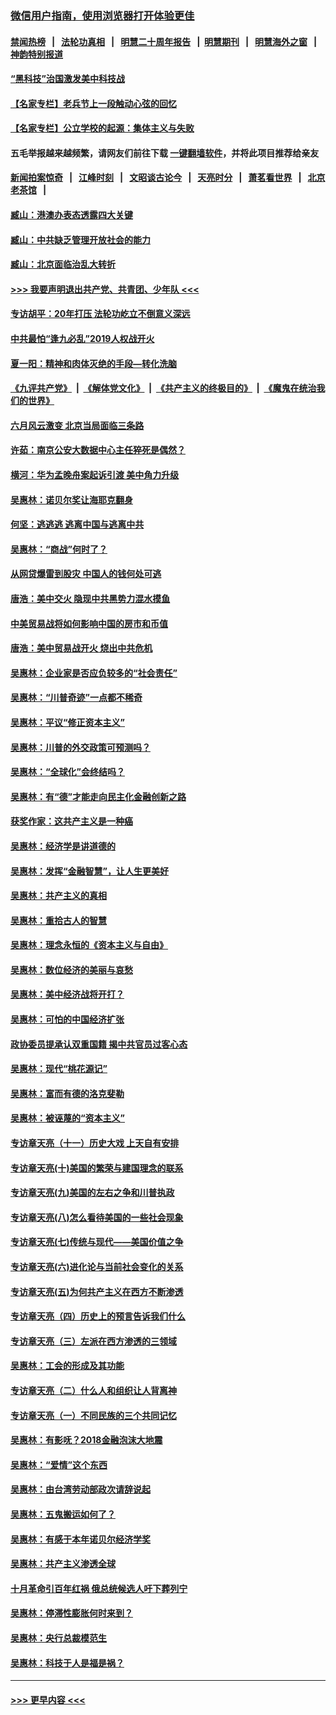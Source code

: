 ### [微信用户指南，使用浏览器打开体验更佳](https://github.com/gfw-breaker/banned-news1/blob/master/indexes/wechat-guide.md?t=0)
#### [禁闻热榜](热点新闻.md?t=0)  &nbsp;&nbsp;|&nbsp;&nbsp; [法轮功真相](https://github.com/gfw-breaker/truth/blob/master/README.md?t=0) &nbsp;&nbsp;|&nbsp;&nbsp; [明慧二十周年报告](https://github.com/gfw-breaker/mh-reports/blob/master/README.md?t=0) &nbsp;&nbsp;|&nbsp;&nbsp;[明慧期刊](https://github.com/gfw-breaker/mh-qikan) &nbsp;&nbsp;|&nbsp;&nbsp; [明慧海外之窗](https://github.com/gfw-breaker/mh-news/blob/master/README.md?t=0) &nbsp;&nbsp;|&nbsp;&nbsp; [神韵特别报道](https://github.com/gfw-breaker/mh-news/blob/master/shenyun.md?t=0)
#### [“黑科技”治国激发美中科技战](../pages/nsc423/n11638056.md?t=02060944) 
#### [【名家专栏】老兵节上一段触动心弦的回忆](../pages/nsc423/n11646016.md?t=02060944) 
#### [【名家专栏】公立学校的起源：集体主义与失败](../pages/nsc423/n11601833.md?t=02060944) 
#### 五毛举报越来越频繁，请网友们前往下载 [一键翻墙软件](https://github.com/gfw-breaker/ssr-accounts)，并将此项目推荐给亲友
#### [新闻拍案惊奇](https://github.com/gfw-breaker/banned-news1/blob/master/pages/link4.md) &nbsp;&nbsp;|&nbsp;&nbsp; [江峰时刻](https://github.com/gfw-breaker/banned-news1/blob/master/pages/link4.md) &nbsp;&nbsp;|&nbsp;&nbsp; [文昭谈古论今](https://github.com/gfw-breaker/banned-news1/blob/master/pages/link4.md) &nbsp;&nbsp;|&nbsp;&nbsp; [天亮时分](https://github.com/gfw-breaker/banned-news1/blob/master/pages/link4.md) &nbsp;&nbsp;|&nbsp;&nbsp; [萧茗看世界](https://github.com/gfw-breaker/banned-news1/blob/master/pages/link4.md) &nbsp;&nbsp;|&nbsp;&nbsp; [北京老茶馆](https://github.com/gfw-breaker/banned-news1/blob/master/pages/link4.md) &nbsp;&nbsp;|&nbsp;&nbsp; 
#### [臧山：港澳办表态透露四大关键](../pages/nsc423/n11421628.md?t=02060944) 
#### [臧山：中共缺乏管理开放社会的能力](../pages/nsc423/n11407457.md?t=02060944) 
#### [臧山：北京面临治乱大转折](../pages/nsc423/n11406895.md?t=02060944) 
#### [>>> 我要声明退出共产党、共青团、少年队 <<<](https://github.com/begood0513/goodnews/blob/master/quit/letter.md) 
#### [专访胡平：20年打压 法轮功屹立不倒意义深远](../pages/nsc423/n11398800.md?t=02060944) 
#### [中共最怕“逢九必乱”2019人权战开火](../pages/nsc423/n11385248.md?t=02060944) 
#### [夏一阳：精神和肉体灭绝的手段—转化洗脑](../pages/nsc423/n11368250.md?t=02060944) 
#### [《九评共产党》](https://github.com/begood0513/9ping.md/blob/master/README.md) &nbsp;|&nbsp; [《解体党文化》](../../../../jtdwh.md/blob/master/README.md)  &nbsp;|&nbsp; [《共产主义的终极目的》](../../../../gczydzjmd.md/blob/master/README.md) &nbsp;|&nbsp; [《魔鬼在统治我们的世界》](../../../../mgztzwmdsj.md/blob/master/README.md) 
#### [六月风云激变 北京当局面临三条路](../pages/nsc423/n11313668.md?t=02060944) 
#### [许茹：南京公安大数据中心主任猝死是偶然？](../pages/nsc423/n11064744.md?t=02060944) 
#### [横河：华为孟晚舟案起诉引渡 美中角力升级](../pages/nsc423/n11027230.md?t=02060944) 
#### [吴惠林：诺贝尔奖让海耶克翻身](../pages/nsc423/n10890049.md?t=02060944) 
#### [何坚：逃逃逃 逃离中国与逃离中共](../pages/nsc423/n10592891.md?t=02060944) 
#### [吴惠林：“商战”何时了？](../pages/nsc423/n10573558.md?t=02060944) 
#### [从网贷爆雷到股灾 中国人的钱何处可逃](../pages/nsc423/n10572800.md?t=02060944) 
#### [唐浩：美中交火 隐现中共黑势力混水摸鱼](../pages/nsc423/n10544040.md?t=02060944) 
#### [中美贸易战将如何影响中国的房市和币值](../pages/nsc423/n10543697.md?t=02060944) 
#### [唐浩：美中贸易战开火 烧出中共危机](../pages/nsc423/n10540126.md?t=02060944) 
#### [吴惠林：企业家是否应负较多的“社会责任”](../pages/nsc423/n10535022.md?t=02060944) 
#### [吴惠林：“川普奇迹”一点都不稀奇](../pages/nsc423/n10512808.md?t=02060944) 
#### [吴惠林：平议“修正资本主义”](../pages/nsc423/n10495724.md?t=02060944) 
#### [吴惠林：川普的外交政策可预测吗？](../pages/nsc423/n10462387.md?t=02060944) 
#### [吴惠林：“全球化”会终结吗？](../pages/nsc423/n10452838.md?t=02060944) 
#### [吴惠林：有“德”才能走向民主化金融创新之路](../pages/nsc423/n10432292.md?t=02060944) 
#### [获奖作家：这共产主义是一种癌](../pages/nsc423/n10431541.md?t=02060944) 
#### [吴惠林：经济学是讲道德的](../pages/nsc423/n10398014.md?t=02060944) 
#### [吴惠林：发挥“金融智慧”，让人生更美好](../pages/nsc423/n10375019.md?t=02060944) 
#### [吴惠林：共产主义的真相](../pages/nsc423/n10351394.md?t=02060944) 
#### [吴惠林：重拾古人的智慧](../pages/nsc423/n10337691.md?t=02060944) 
#### [吴惠林：理念永恒的《资本主义与自由》](../pages/nsc423/n10316274.md?t=02060944) 
#### [吴惠林：数位经济的美丽与哀愁](../pages/nsc423/n10292946.md?t=02060944) 
#### [吴惠林：美中经济战将开打？](../pages/nsc423/n10258825.md?t=02060944) 
#### [吴惠林：可怕的中国经济扩张](../pages/nsc423/n10219147.md?t=02060944) 
#### [政协委员提承认双重国籍 揭中共官员过客心态](../pages/nsc423/n10208809.md?t=02060944) 
#### [吴惠林：现代“桃花源记”](../pages/nsc423/n10185234.md?t=02060944) 
#### [吴惠林：富而有德的洛克斐勒](../pages/nsc423/n10142264.md?t=02060944) 
#### [吴惠林：被诬蔑的“资本主义”](../pages/nsc423/n10124816.md?t=02060944) 
#### [专访章天亮（十一）历史大戏 上天自有安排](../pages/nsc423/n10094905.md?t=02060944) 
#### [专访章天亮(十)美国的繁荣与建国理念的联系](../pages/nsc423/n10094899.md?t=02060944) 
#### [专访章天亮(九)美国的左右之争和川普执政](../pages/nsc423/n10094889.md?t=02060944) 
#### [专访章天亮(八)怎么看待美国的一些社会现象](../pages/nsc423/n10094857.md?t=02060944) 
#### [专访章天亮(七)传统与现代——美国价值之争](../pages/nsc423/n10093140.md?t=02060944) 
#### [专访章天亮(六)进化论与当前社会变化的关系](../pages/nsc423/n10092036.md?t=02060944) 
#### [专访章天亮(五)为何共产主义在西方不断渗透](../pages/nsc423/n10083620.md?t=02060944) 
#### [专访章天亮（四）历史上的预言告诉我们什么](../pages/nsc423/n10083606.md?t=02060944) 
#### [专访章天亮（三）左派在西方渗透的三领域](../pages/nsc423/n10081115.md?t=02060944) 
#### [吴惠林：工会的形成及其功能](../pages/nsc423/n10080633.md?t=02060944) 
#### [专访章天亮（二）什么人和组织让人背离神](../pages/nsc423/n10076637.md?t=02060944) 
#### [专访章天亮（一）不同民族的三个共同记忆](../pages/nsc423/n10074188.md?t=02060944) 
#### [吴惠林：有影呒？2018金融泡沫大地震](../pages/nsc423/n10040534.md?t=02060944) 
#### [吴惠林：“爱情”这个东西](../pages/nsc423/n10019423.md?t=02060944) 
#### [吴惠林：由台湾劳动部政次请辞说起](../pages/nsc423/n9979679.md?t=02060944) 
#### [吴惠林：五鬼搬运如何了？](../pages/nsc423/n9925338.md?t=02060944) 
#### [吴惠林：有感于本年诺贝尔经济学奖](../pages/nsc423/n9871883.md?t=02060944) 
#### [吴惠林：共产主义渗透全球](../pages/nsc423/n9812748.md?t=02060944) 
#### [十月革命引百年红祸 俄总统候选人吁下葬列宁](../pages/nsc423/n9810182.md?t=02060944) 
#### [吴惠林：停滞性膨胀何时来到？](../pages/nsc423/n9764136.md?t=02060944) 
#### [吴惠林：央行总裁模范生](../pages/nsc423/n9728134.md?t=02060944) 
#### [吴惠林：科技于人是福是祸？](../pages/nsc423/n9672982.md?t=02060944) 

----
#### [ >>> 更早内容 <<< ](../indexes/nsc423-earlier.md)
